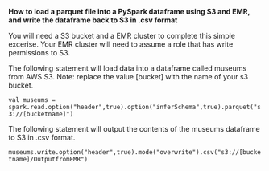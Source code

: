 **How to load a parquet file into a PySpark dataframe using S3 and EMR, and write the dataframe back to S3 in .csv format**

You will need a S3 bucket and a EMR cluster to complete this simple excerise.  Your EMR cluster will need to assume a role that has write permissions to S3.

The following statement will load data into a dataframe called museums from AWS S3.  Note: replace the value [bucket] with the name of your s3 bucket.  

<code>val museums = spark.read.option("header",true).option("inferSchema",true).parquet("s3://[bucketname]")</code>

The following statement will output the contents of the museums dataframe to S3 in .csv format.

<code>museums.write.option("header",true).mode("overwrite").csv("s3://[bucketname]/OutputfromEMR")</code>

